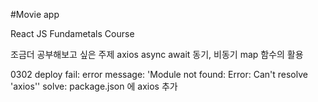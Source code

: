 #Movie app

React JS Fundametals Course

조금더 공부해보고 싶은 주제
axios
async await 동기, 비동기
map 함수의 활용

0302 deploy fail:
error message: 'Module not found: Error: Can't resolve 'axios''
solve: package.json 에 axios 추가